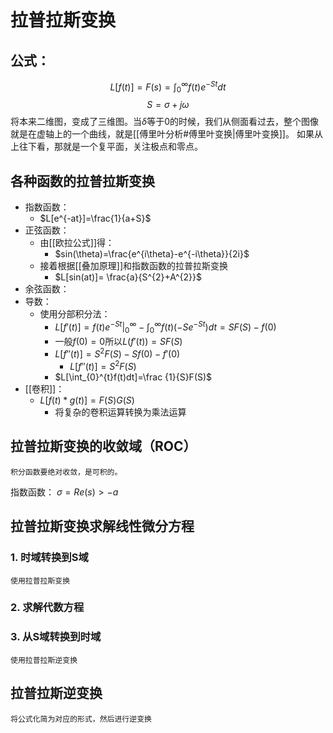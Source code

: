 # 拉普拉斯变换
## 公式：
$$L[f(t)]=F(s)=\int_{0}^{\infty} f(t)e^{-St}dt $$
$$ S=\sigma +j\omega $$
将本来二维图，变成了三维图。当$\delta$等于0的时候，我们从侧面看过去，整个图像就是在虚轴上的一个曲线，就是[[傅里叶分析#傅里叶变换|傅里叶变换]]。
如果从上往下看，那就是一个复平面，关注极点和零点。
## 各种函数的拉普拉斯变换
- 指数函数：
	- $L[e^{-at}]=\frac{1}{a+S}$
- 正弦函数：
	- 由[[欧拉公式]]得：
		-  $sin(\theta)=\frac{e^{i\theta}-e^{-i\theta}}{2i}$
	- 接着根据[[叠加原理]]和指数函数的拉普拉斯变换
		- $L[sin(at)]= \frac{a}{S^{2}+A^{2}}$
- 余弦函数：
- 导数：
	- 使用分部积分法：
		- $L[f'(t)]=f(t)e^{-St}|_{0}^{\infty}-\int_{0}^{\infty}f(t)(-Se^{-St})dt=SF(S)-f(0)$
		- 一般$f(0)=0$所以$L(f'(t))=SF(S)$
		- $L[f''(t)]=S^{2}F(S)-Sf(0)-f'(0)$
			- $L[f''(t)]=S^{2}F(S)$
		- $L[\int_{0}^{t}f(t)dt]=\frac {1}{S}F(S)$
- [[卷积]]：
	- $L[f(t)*g(t)]=F(S)G(S)$
		- 将复杂的卷积运算转换为乘法运算
## 拉普拉斯变换的收敛域（ROC）
	积分函数要绝对收敛，是可积的。
指数函数：
	$\sigma=Re(s)>-a$
## 拉普拉斯变换求解线性微分方程
### 1. 时域转换到S域
	使用拉普拉斯变换
### 2. 求解代数方程
### 3. 从S域转换到时域
	使用拉普拉斯逆变换
## 拉普拉斯逆变换
	将公式化简为对应的形式，然后进行逆变换